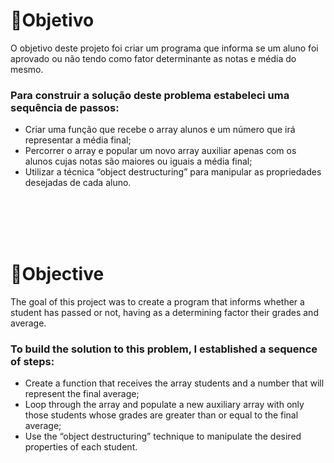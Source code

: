 # 🧶Objetivo
<p>O objetivo deste projeto foi criar um programa que informa se um aluno foi aprovado ou não tendo como fator determinante as notas e média do mesmo.</p><h3>Para construir a solução deste problema estabeleci uma sequência de passos:</h3>
<ul>
<li>Criar uma função que recebe o array alunos e um número que irá representar a média final;</li>
<li>Percorrer o array e popular um novo array auxiliar apenas com os alunos cujas notas são maiores ou iguais a média final;</li>
<li>Utilizar a técnica “object destructuring” para manipular as propriedades desejadas de cada aluno.</li>
</ul>

<br></br>
<br></br>

# 🧶Objective
<p>The goal of this project was to create a program that informs whether a student has passed or not, having as a determining factor their grades and average.</p><h3>To build the solution to this problem, I established a sequence of steps: </h3>
<ul>
<li>Create a function that receives the array students and a number that will represent the final average;</li>
<li>Loop through the array and populate a new auxiliary array with only those students whose grades are greater than or equal to the final average;</li>
<li>Use the “object destructuring” technique to manipulate the desired properties of each student.</li>
</ul>
